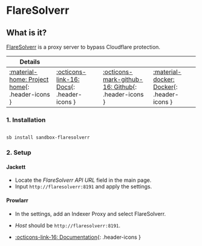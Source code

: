 # FlareSolverr

## What is it?

[FlareSolverr](https://github.com/FlareSolverr/FlareSolverr) is a proxy server to bypass Cloudflare protection.

| Details     |             |             |             |
|-------------|-------------|-------------|-------------|
| [:material-home: Project home](https://github.com/FlareSolverr/FlareSolverr){: .header-icons } | [:octicons-link-16: Docs](https://github.com/FlareSolverr/FlareSolverr){: .header-icons } | [:octicons-mark-github-16: Github](https://github.com/FlareSolverr/FlareSolverr){: .header-icons } | [:material-docker: Docker](https://hub.docker.com/r/flaresolverr/flaresolverr){: .header-icons }|

### 1. Installation

``` shell

sb install sandbox-flaresolverr

```

### 2. Setup

#### Jackett

- Locate the _FlareSolverr API URL_ field in the main page.
- Input `http://flaresolverr:8191` and apply the settings.

#### Prowlarr

- In the settings, add an Indexer Proxy and select FlareSolverr.
- _Host_ should be `http://flaresolverr:8191`.

- [:octicons-link-16: Documentation](https://github.com/FlareSolverr/FlareSolverr){: .header-icons }
